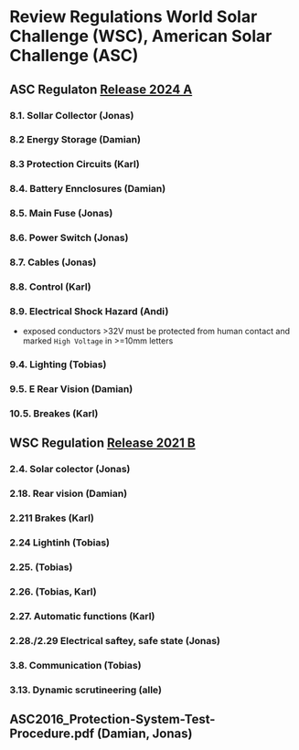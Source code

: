 # Review Regulations World Solar Challenge (WSC), American Solar Challenge (ASC)

## ASC Regulaton [Release 2024 A](asc/ASC2024-Regs-EXTERNAL-RELEASE-A.pdf)
### 8.1. Sollar Collector (Jonas)
### 8.2 Energy Storage (Damian)
### 8.3 Protection Circuits (Karl)
### 8.4. Battery Ennclosures (Damian)
### 8.5. Main Fuse (Jonas)
### 8.6. Power Switch (Jonas)
### 8.7. Cables (Jonas)
### 8.8. Control (Karl)
### 8.9. Electrical Shock Hazard (Andi)
- exposed conductors >32V must be protected from human contact and marked `High Voltage` in >=10mm letters
### 9.4. Lighting (Tobias)
### 9.5. E Rear Vision (Damian)
### 10.5. Breakes (Karl)

## WSC Regulation [Release 2021 B](wsc/2021_bwsc_regulations_release_version_1_19062020.pdf)
### 2.4. Solar colector (Jonas)
### 2.18. Rear vision (Damian)
### 2.211 Brakes (Karl)
### 2.24 Lightinh (Tobias)
### 2.25. (Tobias)
### 2.26. (Tobias, Karl)
### 2.27. Automatic functions (Karl)
### 2.28./2.29 Electrical saftey, safe state (Jonas)
### 3.8. Communication (Tobias)
### 3.13. Dynamic scrutineering (alle)

## ASC2016_Protection-System-Test-Procedure.pdf (Damian, Jonas)
